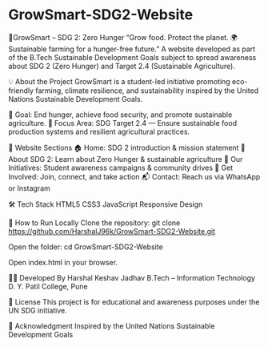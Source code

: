 # GrowSmart-SDG2-Website

🌾GrowSmart – SDG 2: Zero Hunger
“Grow food. Protect the planet. 🌍 Sustainable farming for a hunger-free future.”
A website developed as part of the B.Tech Sustainable Development Goals subject to spread awareness about SDG 2 (Zero Hunger) and Target 2.4 (Sustainable Agriculture).


💡 About the Project
GrowSmart is a student-led initiative promoting eco-friendly farming, climate resilience, and sustainability inspired by the United Nations Sustainable Development Goals.

📘 Goal: End hunger, achieve food security, and promote sustainable agriculture.
🌱 Focus Area: SDG Target 2.4 — Ensure sustainable food production systems and resilient agricultural practices.


🧩 Website Sections
🏠 Home: SDG 2 introduction & mission statement
🌾 About SDG 2: Learn about Zero Hunger & sustainable agriculture
💚 Our Initiatives: Student awareness campaigns & community drives
🌱 Get Involved: Join, connect, and take action
📬 Contact: Reach us via WhatsApp or Instagram


🛠️ Tech Stack
HTML5
CSS3
JavaScript
Responsive Design


🚀 How to Run Locally
Clone the repository:
git clone https://github.com/HarshalJ96k/GrowSmart-SDG2-Website.git

Open the folder:
cd GrowSmart-SDG2-Website

Open index.html in your browser.


🧑‍💻 Developed By
Harshal Keshav Jadhav
B.Tech – Information Technology
D. Y. Patil College, Pune


📄 License
This project is for educational and awareness purposes under the UN SDG initiative.


🌟 Acknowledgment
Inspired by the United Nations Sustainable Development Goals

